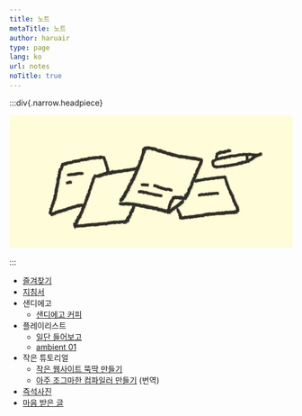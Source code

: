 ```yaml
---
title: 노트
metaTitle: 노트
author: haruair
type: page
lang: ko
url: notes
noTitle: true
---
```


:::div{.narrow.headpiece}

![노트](note.webp)

:::

- [즐겨찾기](/ko/bookmarks/)
- [지침서](/ko/guidance/)
- 샌디에고
  - [샌디에고 커피](/ko/sd/coffee/)
- 플레이리스트
  - [일단 들어보고](/ko/playlist/let-me-listen-first)
  - [ambient 01](/ko/playlist/ambient-01)
- 작은 튜토리얼
  - [작은 웹사이트 뚝딱 만들기](/ko/how-to/tiny-website/)
  - [아주 조그마한 컴파일러 만들기](/ko/post/the-super-tiny-compiler/) (번역)
- [즉석사진](/ko/photobooth/)
- [마음 받은 글](/ko/liked/)
